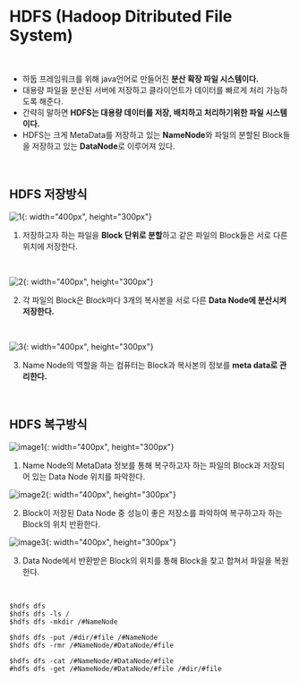 HDFS (Hadoop Ditributed File System)
========================================

<br>

- 하둡 프레임워크를 위해 java언어로 만들어진 **분산 확장 파일 시스템이다.** <br>
- 대용량 파일을 분산된 서버에 저장하고 클라이언트가 데이터를 빠르게 처리 가능하도록 해준다. <br>  
- 간략히 말하면 **HDFS는 대용량 데이터를 저장, 배치하고 처리하기위한 파일 시스템이다.** <br>  
- HDFS는 크게 MetaData를 저장하고 있는 **NameNode**와 파일의 분할된 Block들을 저장하고 있는 **DataNode**로 이루어져 있다. <br>

<br>



HDFS 저장방식
--------------------

![1](https://user-images.githubusercontent.com/82218035/115841674-ff768700-a457-11eb-80cf-93d16609b819.PNG){: width="400px", height="300px"}

1. 저장하고자 하는 파일을 **Block 단위로 분할**하고 같은 파일의 Block들은 서로 다른 위치에 저장한다.

<br>

![2](https://user-images.githubusercontent.com/82218035/115841740-11f0c080-a458-11eb-80ec-1fc6b05d85ee.PNG){: width="400px", height="300px"}

2. 각 파일의 Block은 Block마다 3개의 복사본을 서로 다른 **Data Node에 분산시켜 저장한다.**

<br>

![3](https://user-images.githubusercontent.com/82218035/115841774-19b06500-a458-11eb-8f1c-ae310f582cb0.PNG){: width="400px", height="300px"}

3. Name Node의 역할을 하는 컴퓨터는 Block과 복사본의 정보를 **meta data로 관리한다.**

<br>

HDFS 복구방식
--------------------

![image1](https://user-images.githubusercontent.com/82218035/115553106-fd8db600-a2e7-11eb-859c-929d1634084f.PNG){: width="400px", height="300px"}

1. Name Node의 MetaData 정보를 통해 복구하고자 하는 파일의 Block과 저장되어 있는 Data Node 위치를 파악한다.

![image2](https://user-images.githubusercontent.com/82218035/115553110-febee300-a2e7-11eb-91c5-c475dcc4b1a0.PNG){: width="400px", height="300px"}

2. Block이 저장된 Data Node 중 성능이 좋은 저장소를 파악하여 복구하고자 하는 Block의 위치 반환한다.

![image3](https://user-images.githubusercontent.com/82218035/115553111-ff577980-a2e7-11eb-875d-e5113868ba4a.PNG){: width="400px", height="300px"}

3. Data Node에서 반환받은 Block의 위치를 통해 Block을 찾고 합쳐서 파일을 복원한다.


<br>


```
$hdfs dfs
$hdfs dfs -ls /
$hdfs dfs -mkdir /#NameNode

$hdfs dfs -put /#dir/#file /#NameNode
$hdfs dfs -rmr /#NameNode/#DataNode/#file

$hdfs dfs -cat /#NameNode/#DataNode/#file
#hdfs dfs -get /#NameNode/#DataNode/#file /#dir/#file
```
